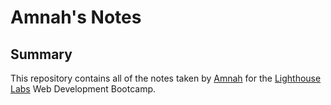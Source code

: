 # Amnah's Notes

## Summary

This repository contains all of the notes taken by [Amnah](https://github.com/amnahasad) for the [Lighthouse Labs](https://web.compass.lighthouselabs.ca) Web Development Bootcamp.


